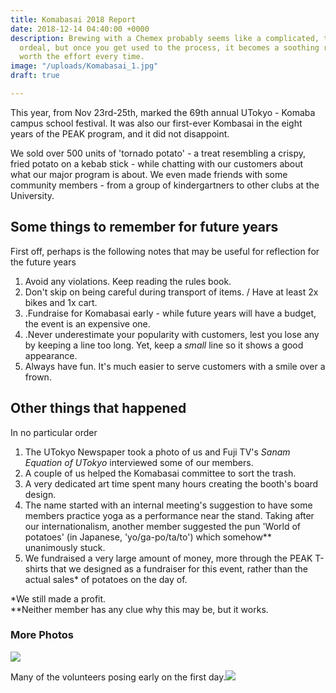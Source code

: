 ```yaml
---
title: Komabasai 2018 Report
date: 2018-12-14 04:40:00 +0000
description: Brewing with a Chemex probably seems like a complicated, time-consuming
  ordeal, but once you get used to the process, it becomes a soothing ritual that's
  worth the effort every time.
image: "/uploads/Komabasai_1.jpg"
draft: true

---
```

This year, from Nov 23rd-25th, marked the 69th annual UTokyo - Komaba campus school festival. It was also our first-ever Kombasai in the eight years of the PEAK program, and it did not disappoint. 

We sold over 500 units of 'tornado potato' - a treat resembling a crispy, fried potato on a kebab stick - while chatting with our customers about what our major program is about. We even made friends with some community members - from a group of kindergartners to other clubs at the University.

## Some things to remember for future years

First off, perhaps is the following notes that may be useful for reflection for the future years

1. Avoid any violations. Keep reading the rules book.
2. Don't skip on being careful during transport of items. / Have at least 2x bikes and 1x cart.
3. .Fundraise for Komabasai early - while future years will have a budget, the event is an expensive one.
4. .Never underestimate your popularity with customers, lest you lose any by keeping a line too long. Yet, keep a _small_ line so it shows a good appearance.
5. Always have fun. It's much easier to serve customers with a smile over a frown.

## Other things that happened

In no particular order

1. The UTokyo Newspaper took a photo of us and Fuji TV's _Sanam Equation of UTokyo_ interviewed some of our members.
2.  A couple of us helped the Komabasai committee to sort the trash.
3. A very dedicated art time spent many hours creating the booth's board design.
4. The name started with an internal meeting's suggestion to have some members practice yoga as a performance near the stand. Taking after our internationalism, another member suggested the pun 'World of potatoes' (in Japanese, 'yo/ga-po/ta/to') which somehow** unanimously stuck.
5. We fundraised a very large amount of money, more through the PEAK T-shirts that we designed as a fundraiser for this event, rather than the actual sales* of potatoes on the day of. 

\*We still made a profit.  
\**Neither member has any clue why this may be, but it works.

### More Photos

![](/uploads/Komabasai_3.jpg)

Many of the volunteers posing early on the first day.![](/uploads/Komabasai_3-1.jpg)